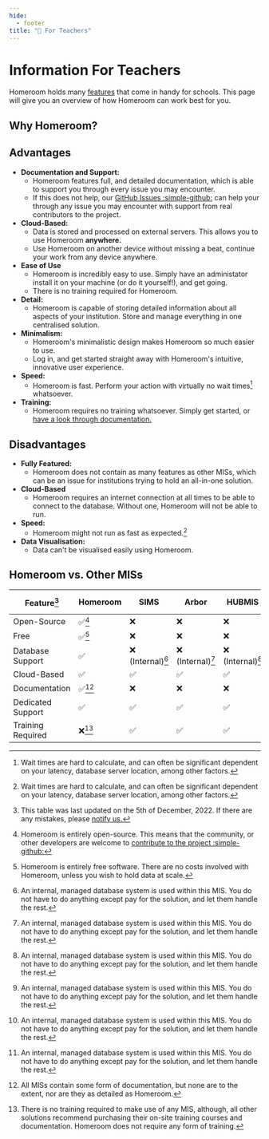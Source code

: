 ```yaml
---
hide:
  - footer
title: "📘 For Teachers"  
---
```


# Information For Teachers

Homeroom holds many [features](features.md) that come in handy for schools. This page will give you an overview of how Homeroom can work best for you. 

## Why Homeroom?

## Advantages
- **Documentation and Support:**
  - Homeroom features full, and detailed documentation, which is able to support you through every issue you may encounter.
  - If this does not help, our [GitHub Issues :simple-github:](https://github.com/longbow122/Homeroom/issues) can help your through any issue you may encounter with support from real contributors to the project.
- **Cloud-Based:**  
  * Data is stored and processed on external servers. This allows you to use Homeroom **anywhere.**
  * Use Homeroom on another device without missing a beat, continue your work from any device anywhere.
- **Ease of Use**
  * Homeroom is incredibly easy to use. Simply have an administator install it on your machine (or do it yourself!), and get going.
  * There is no training required for Homeroom. 
- **Detail:**
  * Homeroom is capable of storing detailed information about all aspects of your institution. Store and manage everything in one centralised solution.
- **Minimalism:**  
  * Homeroom's minimalistic design makes Homeroom so much easier to use.
  * Log in, and get started straight away with Homeroom's intuitive, innovative user experience.
- **Speed:**  
  * Homeroom is fast. Perform your action with virtually no wait times[^1] whatsoever.
- **Training:**
  * Homeroom requires no training whatsoever. Simply get started, or [have a look through documentation.](index.md)


## Disadvantages
- **Fully Featured:**
  * Homeroom does not contain as many features as other MISs, which can be an issue for institutions trying to hold an all-in-one solution.
- **Cloud-Based**  
  * Homeroom requires an internet connection at all times to be able to connect to the database. Without one, Homeroom will not be able to run.
- **Speed:**
  * Homeroom might not run as fast as expected.[^1]
- **Data Visualisation:**
  * Data can't be visualised easily using Homeroom.

## Homeroom vs. Other MISs
| Feature[^2]       | Homeroom           | SIMS               | Arbor              | HUBMIS             | RMIntegris         | Scholar Pack       | Cloud School       |
|-------------------|--------------------|--------------------|--------------------|--------------------|--------------------|--------------------|--------------------|
| Open-Source       | :white_check_mark:[^3] | :x:                | :x:                | :x:                | :x:                | :x:                | :x:                |
| Free              | :white_check_mark:[^4] | :x:                | :x:                | :x:                | :x:                | :x:                | :x:                |
| Database Support  | :white_check_mark: | :x: (Internal)[^5]     | :x: (Internal)[^5]     | :x: (Internal)[^5]     | :x: (Internal)[^5]     | :x: (Internal)[^5]     | :x: (Internal)[^5]     |
| Cloud-Based       | :white_check_mark: | :white_check_mark: | :white_check_mark: | :white_check_mark: | :white_check_mark: | :white_check_mark: | :white_check_mark: |
| Documentation     | :white_check_mark:[^6] | :x:                | :x:                | :x:                | :x:                | :x:                | :x:                |
| Dedicated Support | :white_check_mark: | :white_check_mark: | :white_check_mark: | :white_check_mark: | :white_check_mark: | :white_check_mark: | :white_check_mark: |
| Training Required | :x:[^7]                | :white_check_mark: | :white_check_mark: | :white_check_mark: | :white_check_mark: | :white_check_mark: | :white_check_mark: |

[^1]: Wait times are hard to calculate, and can often be significant dependent on your latency, database server location, among other factors. 

[^2]: This table was last updated on the 5th of December, 2022. If there are any mistakes, please [notify us.](contributors.md)

[^3]: Homeroom is entirely open-source. This means that the community, or other developers are welcome to [contribute to the project :simple-github:](contributors.md)

[^4]: Homeroom is entirely free software. There are no costs involved with Homeroom, unless you wish to hold data at scale.

[^5]: An internal, managed database system is used within this MIS. You do not have to do anything except pay for the solution, and let them handle the rest. 

[^6]: All MISs contain some form of documentation, but none are to the extent, nor are they as detailed as Homeroom.

[^7]: There is no training required to make use of any MIS, although, all other solutions recommend purchasing their on-site training courses and documentation. Homeroom does not require any form of training.